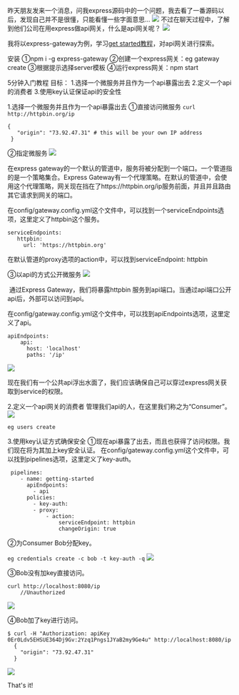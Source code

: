 昨天朋友发来一个消息，问我express源码中的一个问题，我去看了一番源码以后，发现自己并不是很懂，只能看懂一些字面意思...
![](https://upload-images.jianshu.io/upload_images/2976869-364a7c2ec54f3d15.png?imageMogr2/auto-orient/strip%7CimageView2/2/w/256)
不过在聊天过程中，了解到他们公司在用express做api网关，什么是api网关呢？
![](https://upload-images.jianshu.io/upload_images/2976869-0eb969259d431a1a.png?imageMogr2/auto-orient/strip%7CimageView2/2/w/256)

我将以express-gateway为例，学习[get started教程](https://www.express-gateway.io/getting-started/)，对api网关进行探索。

安装
①npm i -g express-gateway
②创建一个express网关：eg gateway create
③根据提示选择server模板
④运行express网关：npm start

5分钟入门教程
目标：
1.选择一个微服务并且作为一个api暴露出去
2.定义一个api的消费者
3.使用key认证保证api的安全性

1.选择一个微服务并且作为一个api暴露出去
①直接访问微服务
`curl http://httpbin.org/ip`
```
{
   "origin": "73.92.47.31" # this will be your own IP address
 }
```
②指定微服务
![](https://upload-images.jianshu.io/upload_images/2976869-82d680270dfe4574.png?imageMogr2/auto-orient/strip%7CimageView2/2/w/1240)

在express gateway的一个默认的管道中，服务将被分配到一个端口。一个管道指的是一个策略集合。Express Gateway有一个代理策略。在默认的管道中，会使用这个代理策略，网关现在挡在了https://httpbin.org/ip服务前面，并且并且路由其它请求到网关的端口。

在config/gateway.config.yml这个文件中，可以找到一个serviceEndpoints选项，这里定义了httpbin这个服务。
```
serviceEndpoints:
   httpbin:
     url: 'https://httpbin.org'
```
在默认管道的proxy选项的action中，可以找到serviceEndpoint: httpbin

③以api的方式公开微服务
![](https://upload-images.jianshu.io/upload_images/2976869-65f646655302ea62.png?imageMogr2/auto-orient/strip%7CimageView2/2/w/1240)

 通过Express Gateway，我们将暴露httpbin 服务到api端口。当通过api端口公开api后，外部可以访问到api。

在config/gateway.config.yml这个文件中，可以找到apiEndpoints选项，这里定义了api。
```
apiEndpoints:
    api:
      host: 'localhost'
      paths: '/ip'
```
![](https://upload-images.jianshu.io/upload_images/2976869-9aba088dbc885ec2.png?imageMogr2/auto-orient/strip%7CimageView2/2/w/1240)

现在我们有一个公共api浮出水面了，我们应该确保自己可以穿过express网关获取到service的权限。

2.定义一个api网关的消费者
管理我们api的人，在这里我们称之为“Consumer”。
![](https://upload-images.jianshu.io/upload_images/2976869-1e204f61e2c80052.png?imageMogr2/auto-orient/strip%7CimageView2/2/w/1240)

`eg users create`

3.使用key认证方式确保安全
①现在api暴露了出去，而且也获得了访问权限。我们现在将为其加上key安全认证。
在config/gateway.config.yml这个文件中，可以找到pipelines选项，这里定义了key-auth。
```
 pipelines:
    - name: getting-started
      apiEndpoints:
        - api
      policies:
        - key-auth:
        - proxy:
            - action:
                serviceEndpoint: httpbin
                changeOrigin: true
```
②为Consumer Bob分配key。

`eg credentials create -c bob -t key-auth -q`
![](https://upload-images.jianshu.io/upload_images/2976869-fe7ffed41afa9719.png?imageMogr2/auto-orient/strip%7CimageView2/2/w/1240)



③Bob没有加key直接访问。
```
curl http://localhost:8080/ip
    //Unauthorized
```
![](https://upload-images.jianshu.io/upload_images/2976869-b061cc3368634f83.png?imageMogr2/auto-orient/strip%7CimageView2/2/w/1240)

④Bob加了key进行访问。
```
$ curl -H "Authorization: apiKey 0Er0Ldv5EHSUE364Dj9Gv:2Yzq1Pngs1JYaB2my9Ge4u" http://localhost:8080/ip
  {
    "origin": "73.92.47.31"
  }
```
![](https://upload-images.jianshu.io/upload_images/2976869-b9ca7b49de4a783f.png?imageMogr2/auto-orient/strip%7CimageView2/2/w/1240)

That's it!